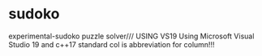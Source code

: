 # sudoko
experimental-sudoko puzzle solver/// USING VS19
Using Microsoft Visual Studio 19 and c++17 standard 
col is abbreviation for column!!!
